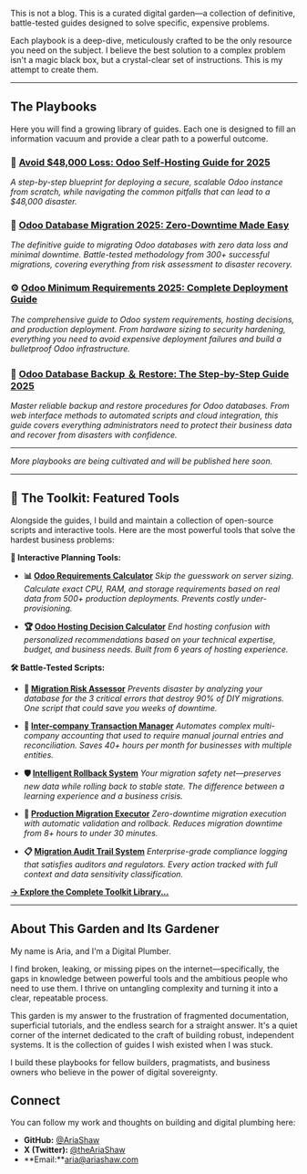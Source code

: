 This is not a blog. This is a curated digital garden—a collection of definitive, battle-tested guides designed to solve specific, expensive problems. 

Each playbook is a deep-dive, meticulously crafted to be the only resource you need on the subject. I believe the best solution to a complex problem isn't a magic black box, but a crystal-clear set of instructions. This is my attempt to create them.

---

## The Playbooks

Here you will find a growing library of guides. Each one is designed to fill an information vacuum and provide a clear path to a powerful outcome.

### 📖 [Avoid $48,000 Loss: Odoo Self-Hosting Guide for 2025](/odoo-self-hosting-guide/)

*A step-by-step blueprint for deploying a secure, scalable Odoo instance from scratch, while navigating the common pitfalls that can lead to a $48,000 disaster.*

### 🚀 [Odoo Database Migration 2025: Zero-Downtime Made Easy](/odoo-database-migration-guide/)

*The definitive guide to migrating Odoo databases with zero data loss and minimal downtime. Battle-tested methodology from 300+ successful migrations, covering everything from risk assessment to disaster recovery.*

### ⚙️ [Odoo Minimum Requirements 2025: Complete Deployment Guide](/odoo-minimum-requirements-deployment-guide/)

*The comprehensive guide to Odoo system requirements, hosting decisions, and production deployment. From hardware sizing to security hardening, everything you need to avoid expensive deployment failures and build a bulletproof Odoo infrastructure.*

### 💾 [Odoo Database Backup ＆ Restore: The Step-by-Step Guide 2025](/odoo-database-backup-restore-guide/)

*Master reliable backup and restore procedures for Odoo databases. From web interface methods to automated scripts and cloud integration, this guide covers everything administrators need to protect their business data and recover from disasters with confidence.*

---
*More playbooks are being cultivated and will be published here soon.*

---

## 🧰 The Toolkit: Featured Tools

Alongside the guides, I build and maintain a collection of open-source scripts and interactive tools. Here are the most powerful tools that solve the hardest business problems:

**🧮 Interactive Planning Tools:**

* **📊 [Odoo Requirements Calculator](/toolkit/odoo-requirements-calculator/)**
    *Skip the guesswork on server sizing. Calculate exact CPU, RAM, and storage requirements based on real data from 500+ production deployments. Prevents costly under-provisioning.*

* **🏆 [Odoo Hosting Decision Calculator](/toolkit/odoo-hosting-calculator/)**
    *End hosting confusion with personalized recommendations based on your technical expertise, budget, and business needs. Built from 6 years of hosting experience.*

**🛠️ Battle-Tested Scripts:**

* **🚨 [Migration Risk Assessor](/scripts/migration_assessment.sh)**
    *Prevents disaster by analyzing your database for the 3 critical errors that destroy 90% of DIY migrations. One script that could save you weeks of downtime.*

* **💼 [Inter-company Transaction Manager](/scripts/intercompany_transaction_manager.py)**
    *Automates complex multi-company accounting that used to require manual journal entries and reconciliation. Saves 40+ hours per month for businesses with multiple entities.*

* **🛡️ [Intelligent Rollback System](/scripts/intelligent_rollback.sh)**
    *Your migration safety net—preserves new data while rolling back to stable state. The difference between a learning experience and a business crisis.*

* **🚀 [Production Migration Executor](/scripts/production_migration.sh)**
    *Zero-downtime migration execution with automatic validation and rollback. Reduces migration downtime from 8+ hours to under 30 minutes.*

* **📋 [Migration Audit Trail System](/scripts/migration_audit_trail.py)**
    *Enterprise-grade compliance logging that satisfies auditors and regulators. Every action tracked with full context and data sensitivity classification.*

**[→ Explore the Complete Toolkit Library...](/toolkit/)**

---

## About This Garden and Its Gardener

My name is Aria, and I'm a Digital Plumber.

I find broken, leaking, or missing pipes on the internet—specifically, the gaps in knowledge between powerful tools and the ambitious people who need to use them. I thrive on untangling complexity and turning it into a clear, repeatable process.

This garden is my answer to the frustration of fragmented documentation, superficial tutorials, and the endless search for a straight answer. It's a quiet corner of the internet dedicated to the craft of building robust, independent systems. It is the collection of guides I wish existed when I was stuck.

I build these playbooks for fellow builders, pragmatists, and business owners who believe in the power of digital sovereignty.

## Connect

You can follow my work and thoughts on building and digital plumbing here:

* **GitHub:** [@AriaShaw](https://github.com/AriaShaw)
* **X (Twitter):** [@theAriaShaw](https://x.com/theAriaShaw) 
* **Email:**aria@ariashaw.com